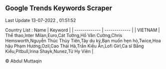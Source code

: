 

## Google Trends Keywords Scraper 
 
Last Update 13-07-2022 , 01:51:52

Country List :
 Name  | Keyword |
| ------------- | ------------- |
| VIETNAM | Thể thao,Inter Milan,Euro,Cát Tường,Hồ Văn Cường,Chris Hemsworth,Nguyễn Thúc Thùy Tiên,Tây du ký,Bạn muốn hẹn hò,Twice,Hoa hậu Phạm Hương,Ozil,Cao Thái Hà,Trần Kiều Ân,Lofi Girl,Ca sĩ Bằng Kiều,Pitbull,Irina Shayk,Nunez,Từ Hy Viên |



© Abdul Muttaqin 

